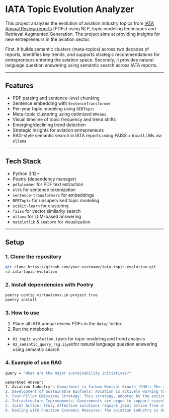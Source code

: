 # IATA Topic Evolution Analyzer

This project analyzes the evolution of aviation industry topics from [IATA Annual Review reports](https://www.iata.org/en/publications/annual-review/) (PDFs) using NLP, topic modeling techniques and Retrieval Augmented Generation. The project aims at providing insights for new entrepreneurs in the aviation sector.

First, it builds semantic clusters (meta-topics) across two decades of reports, identifies key trends, and supports strategic recommendations for entrepreneurs entering the aviation space. Secondly, it provides natural language question answering using semantic search across IATA reports.

---

## Features
- PDF parsing and sentence-level chunking
- Sentence embedding with `SentenceTransformer`
- Per-year topic modeling using `BERTopic`
- Meta-topic clustering using optimized `KMeans`
- Visual timeline of topic frequency and trend shifts
- Emerging/declining trend detection
- Strategic insights for aviation entrepreneurs
- RAG-style semantic search in IATA reports using FAISS + local LLMs via `ollama`

---

## Tech Stack

- Python 3.12+
- Poetry (dependency manager)
- `pdfplumber` for PDF text extraction
- `nltk` for sentence tokenization
- `sentence-transformers` for embeddings
- `BERTopic` for unsupervised topic modeling
- `scikit-learn` for clustering
- `faiss` for vector similarity search
- `ollama` for LLM-based answering
- `matplotlib` & `seaborn` for visualization

---

## Setup

### 1. Clone the repository

```bash
git clone https://github.com/your-username/iata-topic-evolution.git
cd iata-topic-evolution
```

### 2. Install dependencies with Poetry
```sh
poetry config virtualenvs.in-project true
poetry install
```

### 3. How to use
1. Place all IATA annual review PDFs in the `data/` folder.
2. Run the notebooks:
  - `01_topic_evolution.ipynb` for topic modeling and trend analysis
  - `02_semantic_query_rag.ipynb`for natural language question answering using semantic search

### 4. Example of use RAG
```bash
query = "What are the major sustainability initiatives?"
```

```bash
Generated Answer:
1. Aviation Industry's Commitment to Carbon Neutral Growth (CNG): The aviation industry has committed to achieve carbon neutral growth from 2020, and already has a plan in place to achieve this goal by 2050. 
2. Development of Sustainable Biofuels: Aviation is actively working towards the development of sustainable biofuels as an alternative to traditional fossil fuels. The industry is exploring three possible synthetic fuels derived from coal, natural gas, and biomass, with biomass offering the best emissions reductions. 
3. Four-Pillar Emissions Strategy: This strategy, adopted by the entire aviation industry in 2008, focuses on reducing emissions through four key pillars: operational efficiency, infrastructure, market-based measures, and alternative jet fuels. The strategy is estimated to save $5 billion in fuel costs. 
4. Infrastructure Improvements: Governments are urged to support essential infrastructure improvements that could help reduce aviation emissions. These improvements may lead to cost savings for the industry. 
5. Joint Action: Truly effective solutions require joint action from all stakeholders in the aviation sector, including airlines, manufacturers, and fuel suppliers. 
6. Dealing with Punitive Economic Measures: The aviation industry is dealing with often punitive economic measures levied by governments on airlines as they strive to reduce emissions.

```


